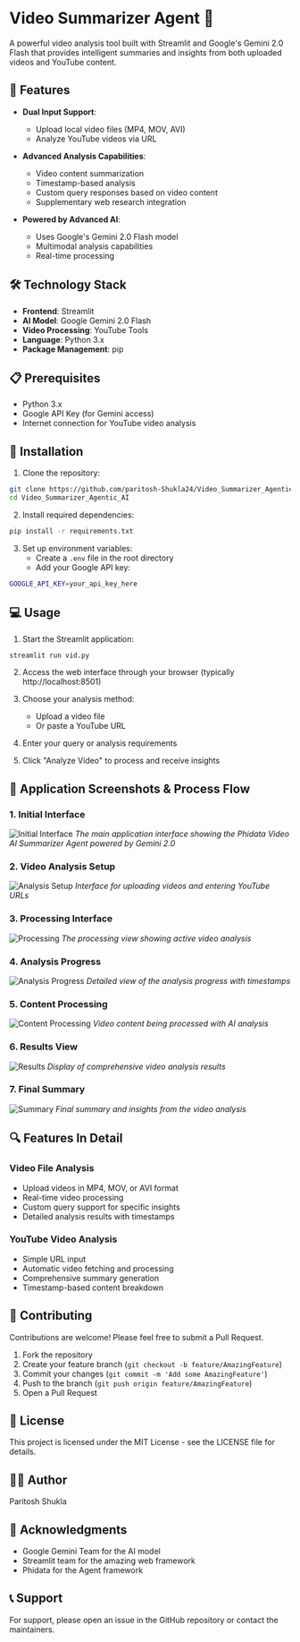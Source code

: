 # Video Summarizer Agent 🎥 

A powerful video analysis tool built with Streamlit and Google's Gemini 2.0 Flash that provides intelligent summaries and insights from both uploaded videos and YouTube content.

## 🌟 Features

- **Dual Input Support**: 
  - Upload local video files (MP4, MOV, AVI)
  - Analyze YouTube videos via URL
  
- **Advanced Analysis Capabilities**:
  - Video content summarization
  - Timestamp-based analysis
  - Custom query responses based on video content
  - Supplementary web research integration

- **Powered by Advanced AI**:
  - Uses Google's Gemini 2.0 Flash model
  - Multimodal analysis capabilities
  - Real-time processing

## 🛠️ Technology Stack

- **Frontend**: Streamlit
- **AI Model**: Google Gemini 2.0 Flash
- **Video Processing**: YouTube Tools
- **Language**: Python 3.x
- **Package Management**: pip

## 📋 Prerequisites

- Python 3.x
- Google API Key (for Gemini access)
- Internet connection for YouTube video analysis

## 🚀 Installation

1. Clone the repository:
```bash
git clone https://github.com/paritosh-Shukla24/Video_Summarizer_Agentic_AI.git
cd Video_Summarizer_Agentic_AI
```

2. Install required dependencies:
```bash
pip install -r requirements.txt
```

3. Set up environment variables:
   - Create a `.env` file in the root directory
   - Add your Google API key:
```bash
GOOGLE_API_KEY=your_api_key_here
```

## 💻 Usage

1. Start the Streamlit application:
```bash
streamlit run vid.py
```

2. Access the web interface through your browser (typically http://localhost:8501)

3. Choose your analysis method:
   - Upload a video file
   - Or paste a YouTube URL

4. Enter your query or analysis requirements

5. Click "Analyze Video" to process and receive insights

## 📸 Application Screenshots & Process Flow

### 1. Initial Interface
![Initial Interface](Screenshot%202025-01-05%20220800.png)
*The main application interface showing the Phidata Video AI Summarizer Agent powered by Gemini 2.0*

### 2. Video Analysis Setup
![Analysis Setup](Screenshot%202025-01-05%20215543.png)
*Interface for uploading videos and entering YouTube URLs*

### 3. Processing Interface
![Processing](Screenshot%202025-01-05%20215531.png)
*The processing view showing active video analysis*

### 4. Analysis Progress
![Analysis Progress](Screenshot%202025-01-05%20215355.png)
*Detailed view of the analysis progress with timestamps*

### 5. Content Processing
![Content Processing](Screenshot%202025-01-05%20215304.png)
*Video content being processed with AI analysis*

### 6. Results View
![Results](Screenshot%202025-01-05%20215245.png)
*Display of comprehensive video analysis results*

### 7. Final Summary
![Summary](Screenshot%202025-01-05%20215155.png)
*Final summary and insights from the video analysis*

## 🔍 Features In Detail

### Video File Analysis
- Upload videos in MP4, MOV, or AVI format
- Real-time video processing
- Custom query support for specific insights
- Detailed analysis results with timestamps

### YouTube Video Analysis
- Simple URL input
- Automatic video fetching and processing
- Comprehensive summary generation
- Timestamp-based content breakdown

## 🤝 Contributing

Contributions are welcome! Please feel free to submit a Pull Request.

1. Fork the repository
2. Create your feature branch (`git checkout -b feature/AmazingFeature`)
3. Commit your changes (`git commit -m 'Add some AmazingFeature'`)
4. Push to the branch (`git push origin feature/AmazingFeature`)
5. Open a Pull Request

## 📝 License

This project is licensed under the MIT License - see the LICENSE file for details.

## 👨‍💻 Author

Paritosh Shukla

## 🙏 Acknowledgments

- Google Gemini Team for the AI model
- Streamlit team for the amazing web framework
- Phidata for the Agent framework

## 📞 Support

For support, please open an issue in the GitHub repository or contact the maintainers.
